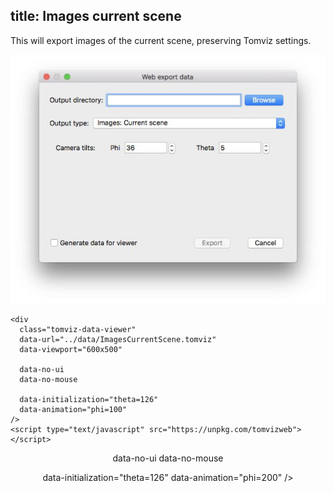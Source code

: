 title: Images current scene
---

This will export images of the current scene, preserving Tomviz settings.

<center>
<img src='exports/01_images_current_scene.jpg' title="" alt="" />
</center>

```
<div
  class="tomviz-data-viewer"
  data-url="../data/ImagesCurrentScene.tomviz"
  data-viewport="600x500"

  data-no-ui
  data-no-mouse

  data-initialization="theta=126"
  data-animation="phi=100"
/>
<script type="text/javascript" src="https://unpkg.com/tomvizweb"></script>
```

<center>
<div
  class="tomviz-data-viewer"
  data-url="../data/ImagesCurrentScene.tomviz"
  data-viewport="600x500"

  data-no-ui
  data-no-mouse

  data-initialization="theta=126"
  data-animation="phi=200"
/>
</div>
</center>

<script type="text/javascript" src="../data/js/tomviz.js"></script>
